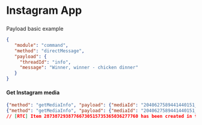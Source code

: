 # Instagram App

### 
Payload basic example

```json
{
   "module": "command",
   "method": "directMessage",
   "payload": {
     "threadId": "info",
     "message": "Winner, winner - chicken dinner"
   }
}
```
#### Get Instagram media

```json
{"method": "getMediaInfo", "payload": {"mediaId": "2040627589441440151_1441708245"}}
{"method": "getMediaInfo", "payload": {"mediaId": "2040627589441440151_1441708245"}} 
// [RTC] Item 28738729387766730515735365036277760 has been created in thread 340282366841710300949128253906845274935

```
